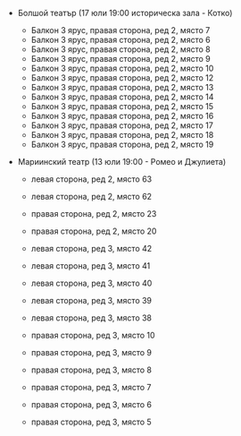 - Болшой театър (17 юли 19:00 историческа зала - Котко)
	- Балкон 3 ярус, правая сторона, ред 2, място 7
	- Балкон 3 ярус, правая сторона, ред 2, място 6
	- Балкон 3 ярус, правая сторона, ред 2, място 8
	- Балкон 3 ярус, правая сторона, ред 2, място 9
	- Балкон 3 ярус, правая сторона, ред 2, място 10
	- Балкон 3 ярус, правая сторона, ред 2, място 12
	- Балкон 3 ярус, правая сторона, ред 2, място 13
	- Балкон 3 ярус, правая сторона, ред 2, място 14
	- Балкон 3 ярус, правая сторона, ред 2, място 15
	- Балкон 3 ярус, правая сторона, ред 2, място 16
	- Балкон 3 ярус, правая сторона, ред 2, място 17
	- Балкон 3 ярус, правая сторона, ред 2, място 18
	- Балкон 3 ярус, правая сторона, ред 2, място 19

- Мариинский театр (13 юли 19:00 - Ромео и Джулиета)
	- левая сторона, ред 2, място 63
	- левая сторона, ред 2, място 62

	- правая сторона, ред 2, място 23
	- правая сторона, ред 2, място 20
	
	- левая сторона, ред 3, място 42
	- левая сторона, ред 3, място 41
	- левая сторона, ред 3, място 40
	- левая сторона, ред 3, място 39
	- левая сторона, ред 3, място 38


	- правая сторона, ред 3, място 10
	- правая сторона, ред 3, място 9
	- правая сторона, ред 3, място 8
	- правая сторона, ред 3, място 7
	- правая сторона, ред 3, място 6
	- правая сторона, ред 3, място 5


